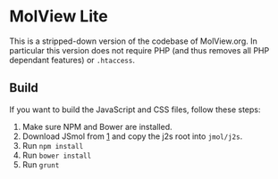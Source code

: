 MolView Lite
============
This is a stripped-down version of the codebase of MolView.org. In particular
this version does not require PHP (and thus removes all PHP dependant features)
or `.htaccess`.

Build
-----
If you want to build the JavaScript and CSS files, follow these steps:

1. Make sure NPM and Bower are installed.
2. Download JSmol from [1] and copy the j2s root into `jmol/j2s`.
3. Run `npm install`
4. Run `bower install`
5. Run `grunt`

[1]: https://sourceforge.net/projects/jmol/
